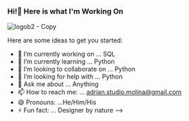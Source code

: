 ### Hi!👋 Here is what I'm Working On

![logob2 - Copy](https://user-images.githubusercontent.com/107203025/175312222-a90fe7e3-c84c-4f58-9ba1-93091f9a432f.png)



Here are some ideas to get you started:

- 🔭 I’m currently working on ... SQL
- 🌱 I’m currently learning ... Python
- 👯 I’m looking to collaborate on ... Python
- 🤔 I’m looking for help with ... Python 
- 💬 Ask me about ... Anything
- 📫 How to reach me: ... adrian.studio.molina@gmail.com
- 😄 Pronouns: ...He/Him/His
- ⚡ Fun fact: ... Designer by nature
-->
